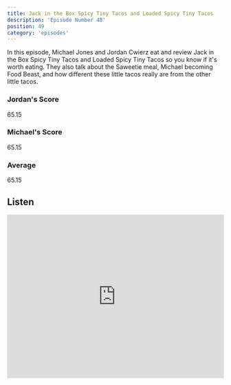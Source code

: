 ```yaml
---
title: Jack in the Box Spicy Tiny Tacos and Loaded Spicy Tiny Tacos
description: 'Episode Number 48'
position: 49
category: 'episodes'
---
```


In this episode, Michael Jones and Jordan Cwierz eat and review Jack in the Box Spicy Tiny Tacos and Loaded Spicy Tiny Tacos so you know if it's worth eating. They also talk about the Saweetie meal, Michael becoming Food Beast, and how different these little tacos really are from the other little tacos.

### Jordan's Score

65.15

### Michael's Score

65.15

### Average

65.15

## Listen

<iframe src="https://open.spotify.com/embed-podcast/episode/61mXmhw7BvOAq0lwlduQy4" loading="lazy" style="border: 0; width: 100%; height: 380px;" allow="encrypted-media"></iframe>
